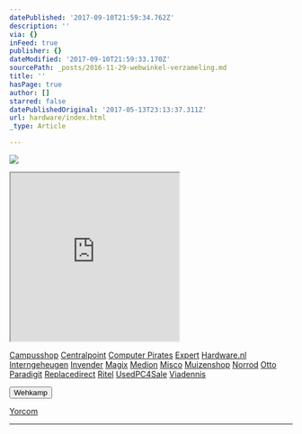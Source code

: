```yaml
---
datePublished: '2017-09-10T21:59:34.762Z'
description: ''
via: {}
inFeed: true
publisher: {}
dateModified: '2017-09-10T21:59:33.170Z'
sourcePath: _posts/2016-11-29-webwinkel-verzameling.md
title: ''
hasPage: true
author: []
starred: false
datePublishedOriginal: '2017-05-13T23:13:37.311Z'
url: hardware/index.html
_type: Article

---
```

![](https://the-grid-user-content.s3-us-west-2.amazonaws.com/e4f5c7a1-5645-4150-88af-80872fdd68a7.jpg)

<iframe src="https://the-grid.github.io/ed-userhtml/?g=eJy1VltvmzAUfu-vYEjlLVxD21ycqms7bVLX7SEP21Nk7BOwYoxlOyL99zOEVOnUbKkEEjIY4fNd_HFg_unhx_3y989HpzAlX1zMDyfAdHFxMcdOoWCN3MIYOQ2Cuq79OwKaMgXE-IK7jsEqB4PcVcax2LiLOStzRyvyZk1WlVg1zwffSpyDDgTNVmx_aQrIFaNBzcQGuMC4DLCFGHUYUuSug7lF-Lr8_uSYrakUwxZYmxcOyK0ZNcU0CkO5mxXA8sI0E8fOskpRUNNwZkkFeOGckMNZhjPsk6ocRswBYEghhvhGYQp2IBtQvgAT3BIUpVfj0MOlnJXoJkrjm0k7wShKkuurqJ0o1J62aDD1sJMKtB58J21pUAIbaMgZa4AxaBKOV1G82utddYIv4y8D5faVwdBaM8BmxFpmgyg51O9NxykZpDAcBmskh_pnyoiPZcTnyyA2V1uti0p20WOCws7HWu6aEMZJMrk-iuFzXY-I_kcYHQUcuaJaV5xXtUW-PwZYOH1Yc8R54E0mIGxf4rJioqXXNanOJFnIxqM0Gf_lEKUfcugtSE8eHRcd0KUT7TuOx2HSte8ofq91H_m0Pc-nBxCCaQqYN1-8Xl4y-lqyhx6fvm-SttSkJSVASVXlCpcltjxbEQHhjGz2461EkWfQVnFPo3EShd4aLX89efYGaupcJnfWJnvsdbbrPYFLQJ8rPnoGWkM2UCuy9S3YYA6djlGaRul_U2Q_0h-J0eNOQiu-F29gX61Pa6zf9MX-yAb7H9o_ec20yg" height="300" style=""></iframe>

[Campusshop][0]
[Centralpoint][1]
[Computer Pirates][2]
[Expert][3]
[Hardware.nl][4]
[Interngeheugen][5]
[Invender][6]
[Magix][7]
[Medion][8]
[Misco][9]
[Muizenshop][10]
[Norrod][11]
[Otto][12]
[Paradigit][13]
[Replacedirect][14]
[Ritel][15]
[UsedPC4Sale][16]
[Viadennis][17]

<button data-role="cta" style="">Wehkamp</button>

[Yorcom][18]

---



[0]: http://www.campusshop.nl/tt/index.aspx?tt=23397_12_133761_Campusshop&r=%2F
[1]: http://www.centralpoint.nl/tracker/index.php?tt=534_12_133761_Ned-Web&r=%2F
[2]: http://www.computerpirates.com/
[3]: http://tc.tradetracker.net/?c=5515&m=12&a=133761&u=%2F
[4]: http://www.hardware.nl/
[5]: http://www.interngeheugen.com/tt/?tt=2902_12_133761_Interngeheugen&r=%2F
[6]: http://www.invender.nl/ttiv/index.php?tt=352_12_133761_Invender&r=%2F
[7]: http://www.magix.com/ap/tradetracker/?tt=2074_12_133761_Magix&r=%2F
[8]: http://tc.tradetracker.net/?c=3452&m=12&a=133761
[9]: http://www.misco.nl/
[10]: http://www.muizenshop.nl/
[11]: http://www.norrod.nl/tt/index.aspx?tt=23396_12_133761_Norrod&r=%2F
[12]: http://www.otto.nl/
[13]: http://www.paradigit.nl/tt/index.aspx?tt=5043_12_133761_Paradigit&r=%2F
[14]: http://www.replacedirect.nl/
[15]: http://www.ritel.nl/telecom/?tt=668_12_133761_Ritel&r=%2F
[16]: http://tc.tradetracker.net/?c=20400&m=12&a=133761&r=UsedPC4sale&u=%2F
[17]: http://www.viadennis.nl/computer/?tt=15804_12_133761_Viadennis&r=%2F
[18]: http://www.yorcom.nl/shopping/?tt=4837_12_133761_Rapportagened.webw&r=%2F